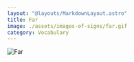 ```yaml
---
layout: "@layouts/MarkdownLayout.astro"
title: Far
image: ./assets/images-of-signs/far.gif
category: Vocabulary
---
```


![Far](@signs/far.gif)
